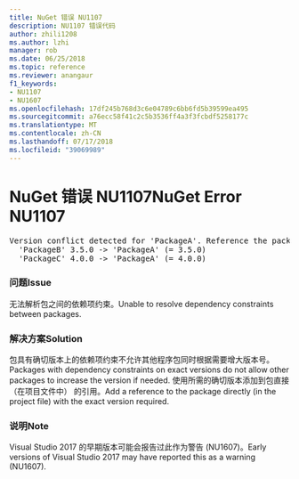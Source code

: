 ```yaml
---
title: NuGet 错误 NU1107
description: NU1107 错误代码
author: zhili1208
ms.author: lzhi
manager: rob
ms.date: 06/25/2018
ms.topic: reference
ms.reviewer: anangaur
f1_keywords:
- NU1107
- NU1607
ms.openlocfilehash: 17df245b768d3c6e04789c6bb6fd5b39599ea495
ms.sourcegitcommit: a76ecc58f41c2c5b3536ff4a3f3fcbdf5258177c
ms.translationtype: MT
ms.contentlocale: zh-CN
ms.lasthandoff: 07/17/2018
ms.locfileid: "39069989"
---
```

# <a name="nuget-error-nu1107"></a><span data-ttu-id="d0f17-103">NuGet 错误 NU1107</span><span class="sxs-lookup"><span data-stu-id="d0f17-103">NuGet Error NU1107</span></span>

<pre>Version conflict detected for 'PackageA'. Reference the package directly from the project to resolve this issue.<br/>  'PackageB' 3.5.0 -> 'PackageA' (= 3.5.0)<br/>  'PackageC' 4.0.0 -> 'PackageA' (= 4.0.0)</pre>

### <a name="issue"></a><span data-ttu-id="d0f17-104">问题</span><span class="sxs-lookup"><span data-stu-id="d0f17-104">Issue</span></span>
<span data-ttu-id="d0f17-105">无法解析包之间的依赖项约束。</span><span class="sxs-lookup"><span data-stu-id="d0f17-105">Unable to resolve dependency constraints between packages.</span></span>

### <a name="solution"></a><span data-ttu-id="d0f17-106">解决方案</span><span class="sxs-lookup"><span data-stu-id="d0f17-106">Solution</span></span>
<span data-ttu-id="d0f17-107">包具有确切版本上的依赖项约束不允许其他程序包同时根据需要增大版本号。</span><span class="sxs-lookup"><span data-stu-id="d0f17-107">Packages with dependency constraints on exact versions do not allow other packages to increase the version if needed.</span></span> <span data-ttu-id="d0f17-108">使用所需的确切版本添加到包直接 （在项目文件中） 的引用。</span><span class="sxs-lookup"><span data-stu-id="d0f17-108">Add a reference to the package directly (in the project file) with the exact version required.</span></span>

### <a name="note"></a><span data-ttu-id="d0f17-109">说明</span><span class="sxs-lookup"><span data-stu-id="d0f17-109">Note</span></span>
<span data-ttu-id="d0f17-110">Visual Studio 2017 的早期版本可能会报告过此作为警告 (NU1607)。</span><span class="sxs-lookup"><span data-stu-id="d0f17-110">Early versions of Visual Studio 2017 may have reported this as a warning (NU1607).</span></span>
